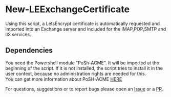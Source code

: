 # New-LEExchangeCertificate
Using this script, a LetsEncrypt certificate is automatically requested and imported into an Exchange server and included for the IMAP,POP,SMTP and IIS services. 

## Dependencies
You need the Powershell module "PoSh-ACME". It will be imported at the beginning of the script. If it is not installed, the script tries to install it in the user context, because no administration rights are needed for this. <br>
You can get more information about PoSH-ACME [HERE](https://poshac.me/docs/v4/#setup)

For questions, suggestions or to report bugs please open an [Issue](https://github.com/hTobi02/Exchange-LetsEncrypt/issues/new/choose) or a [PR](https://github.com/hTobi02/Exchange-LetsEncrypt/compare). 